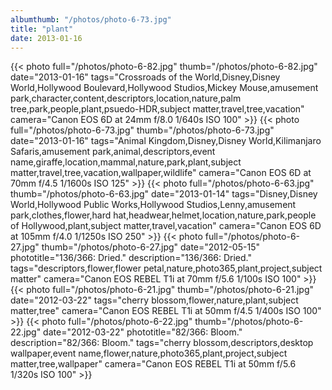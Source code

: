 ```yaml
---
albumthumb: "/photos/photo-6-73.jpg"
title: "plant"
date: 2013-01-16
---
```

{{< photo full="/photos/photo-6-82.jpg" thumb="/photos/photo-6-82.jpg" date="2013-01-16" tags="Crossroads of the World,Disney,Disney World,Hollywood Boulevard,Hollywood Studios,Mickey Mouse,amusement park,character,content,descriptors,location,nature,palm tree,park,people,plant,psuedo-HDR,subject matter,travel,tree,vacation" camera="Canon EOS 6D at 24mm f/8.0 1/640s ISO 100" >}}
{{< photo full="/photos/photo-6-73.jpg" thumb="/photos/photo-6-73.jpg" date="2013-01-16" tags="Animal Kingdom,Disney,Disney World,Kilimanjaro Safaris,amusement park,animal,descriptors,event name,giraffe,location,mammal,nature,park,plant,subject matter,travel,tree,vacation,wallpaper,wildlife" camera="Canon EOS 6D at 70mm f/4.5 1/1600s ISO 125" >}}
{{< photo full="/photos/photo-6-63.jpg" thumb="/photos/photo-6-63.jpg" date="2013-01-14" tags="Disney,Disney World,Hollywood Public Works,Hollywood Studios,Lenny,amusement park,clothes,flower,hard hat,headwear,helmet,location,nature,park,people of Hollywood,plant,subject matter,travel,vacation" camera="Canon EOS 6D at 105mm f/4.0 1/1250s ISO 250" >}}
{{< photo full="/photos/photo-6-27.jpg" thumb="/photos/photo-6-27.jpg" date="2012-05-15" phototitle="136/366: Dried." description="136/366: Dried." tags="descriptors,flower,flower petal,nature,photo365,plant,project,subject matter" camera="Canon EOS REBEL T1i at 70mm f/5.6 1/100s ISO 100" >}}
{{< photo full="/photos/photo-6-21.jpg" thumb="/photos/photo-6-21.jpg" date="2012-03-22" tags="cherry blossom,flower,nature,plant,subject matter,tree" camera="Canon EOS REBEL T1i at 50mm f/4.5 1/400s ISO 100" >}}
{{< photo full="/photos/photo-6-22.jpg" thumb="/photos/photo-6-22.jpg" date="2012-03-22" phototitle="82/366: Bloom." description="82/366: Bloom." tags="cherry blossom,descriptors,desktop wallpaper,event name,flower,nature,photo365,plant,project,subject matter,tree,wallpaper" camera="Canon EOS REBEL T1i at 50mm f/5.6 1/320s ISO 100" >}}
